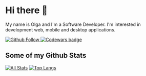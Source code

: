 # Hi there 👋

My name is Olga and I'm a Software Developer.
I'm interested in development web, mobile and desktop applications.

<div>
  <!--<a class="header-badge" target="_blank" href="https://o1vanova.github.io">
      <img alt="Twitter Follow" src="https://img.shields.io/badge/--website?label=My%20Website&logo=awesome-lists&style=social&logoColor=2257ea">
  </a>
  <a class="header-badge" target="_blank" href="https://www.linkedin.com/in/o1vanova/">
      <img src="https://img.shields.io/badge/style--5eba00.svg?label=LinkedIn&logo=linkedin&style=social">
  </a>-->
  <a class="header-badge" target="_blank" href="https://github.com/o1vanova">
      <img alt="Github Follow" src="https://img.shields.io/github/followers/o1vanova?label=follow&style=social">
  </a>
  <a class="header-badge" target="_blank" href="https://www.codewars.com/users/o1vanova">
      <img alt="Codewars badge" src="https://www.codewars.com/users/o1vanova/badges/small">
  </a>
</div>

## Some of my Github Stats
[![All Stats](https://github-readme-stats-axpwmfcg3.vercel.app/api?username=o1vanova&theme=cobalt&show_icons=true&include_all_commits=true&count_private=true&hide=contribs)](https://github.com/o1vanova/github-readme-stats)
[![Top Langs](https://github-readme-stats-axpwmfcg3.vercel.app/api/top-langs/?username=o1vanova&theme=cobalt&layout=compact)](https://github.com/o1vanova/github-readme-stats)

<!--
**o1vanova/o1vanova** is a ✨ _special_ ✨ repository because its `README.md` (this file) appears on your GitHub profile.

Here are some ideas to get you started:

- 🔭 I’m currently working on ...
- 🌱 I’m currently learning ...
- 👯 I’m looking to collaborate on ...
- 🤔 I’m looking for help with ...
- 💬 Ask me about ...
- 📫 How to reach me: ...
- 😄 Pronouns: ...
- ⚡ Fun fact: ...
-->
